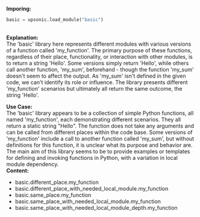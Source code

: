<b class="custom_code_highlight_green">Imporing:</b><br>
```python
basic = upsonic.load_module("basic")
```
<br><b class="custom_code_highlight_green">Explanation:</b><br>The 'basic' library here represents different modules with various versions of a function called 'my_function'. The primary purpose of these functions, regardless of their place, functionality, or interaction with other modules, is to return a string 'Hello'. Some versions simply return 'Hello', while others call another function, 'my_sum', beforehand - though the function 'my_sum' doesn't seem to affect the output. As 'my_sum' isn't defined in the given code, we can't identify its role or influence. The library presents different 'my_function' scenarios but ultimately all return the same outcome, the string 'Hello'.

<b class="custom_code_highlight_green">Use Case:</b><br>The 'basic' library appears to be a collection of simple Python functions, all named 'my_function', each demonstrating different scenarios. They all return a static string "Hello". The function does not take any arguments and can be called from different places within the code base. Some versions of 'my_function' include a call to another function called 'my_sum', but without definitions for this function, it is unclear what its purpose and behavior are. The main aim of this library seems to be to provide examples or templates for defining and invoking functions in Python, with a variation in local module dependency.
<br><b class="custom_code_highlight_green">Content:</b><br>
  - basic.different_place.my_function
  - basic.different_place_with_needed_local_module.my_function
  - basic.same_place.my_function
  - basic.same_place_with_needed_local_module.my_function
  - basic.same_place_with_needed_local_module_depth.my_function

